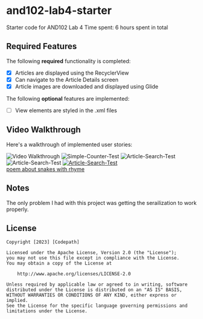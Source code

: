 # and102-lab4-starter
Starter code for AND102 Lab 4
Time spent: 6 hours spent in total

## Required Features

The following **required** functionality is completed:

- [x] Articles are displayed using the RecyclerView
- [x] Can navigate to the Article Details screen
- [x] Article images are downloaded and displayed using Glide

The following **optional** features are implemented:

- [ ] View elements are styled in the .xml files
## Video Walkthrough

Here's a walkthrough of implemented user stories:

<img src='https://www.screentogif.com/ArticleSearchTest.gif' title='Article Search' width='' alt='Video Walkthrough' />


<img src="https://i.ibb.co/6ynYZVp/Simple-Counter-Test.gif" alt="Simple-Counter-Test" border="0">
<img src="https://i.ibb.co/MRcbfyp/Article-Search-Test.gif" alt="Article-Search-Test" border="0">
<img src="https://i.ibb.co/Cnbq6pv/Article-Search-Test.gif" alt="Article-Search-Test" border="0">
<a href="https://ibb.co/Cnbq6pv"><img src="https://i.ibb.co/MRcbfyp/Article-Search-Test.gif" alt="Article-Search-Test" border="0"></a><br /><a target='_blank' href='https://poetandpoem.com/snake'>poem about snakes with rhyme</a><br />


## Notes

The only problem I had with this project was getting the serailization to work properly.

## License

    Copyright [2023] [Codepath]

    Licensed under the Apache License, Version 2.0 (the "License");
    you may not use this file except in compliance with the License.
    You may obtain a copy of the License at

        http://www.apache.org/licenses/LICENSE-2.0

    Unless required by applicable law or agreed to in writing, software
    distributed under the License is distributed on an "AS IS" BASIS,
    WITHOUT WARRANTIES OR CONDITIONS OF ANY KIND, either express or implied.
    See the License for the specific language governing permissions and
    limitations under the License.

